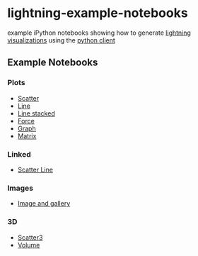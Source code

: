 lightning-example-notebooks
================================

example iPython notebooks showing how to generate [lightning visualizations](http://lightning-viz.github.io/) using the [python client](http://lightning-viz.github.io/lightning-python/)

## Example Notebooks

### Plots

* [Scatter](http://nbviewer.ipython.org/github/lightning-viz/lightning-example-notebooks/blob/master/plots/scatter.ipynb)
* [Line](http://nbviewer.ipython.org/github/lightning-viz/lightning-example-notebooks/blob/master/plots/line.ipynb)
* [Line stacked](http://nbviewer.ipython.org/github/lightning-viz/lightning-example-notebooks/blob/master/plots/linestacked.ipynb)
* [Force](http://nbviewer.ipython.org/github/lightning-viz/lightning-example-notebooks/blob/master/plots/force.ipynb)
* [Graph](http://nbviewer.ipython.org/github/lightning-viz/lightning-example-notebooks/blob/master/plots/graph.ipynb)
* [Matrix](http://nbviewer.ipython.org/github/lightning-viz/lightning-example-notebooks/blob/master/plots/matrix.ipynb)

### Linked

* [Scatter Line](http://nbviewer.ipython.org/github/lightning-viz/lightning-example-notebooks/blob/master/linked/scatterline.ipynb)

### Images

* [Image and gallery](http://nbviewer.ipython.org/github/lightning-viz/lightning-example-notebooks/blob/master/images/images.ipynb)

### 3D

* [Scatter3](http://nbviewer.ipython.org/github/lightning-viz/lightning-example-notebooks/blob/master/3D/scatter3.ipynb)
* [Volume](http://nbviewer.ipython.org/github/lightning-viz/lightning-example-notebooks/blob/master/3D/volume.ipynb)


